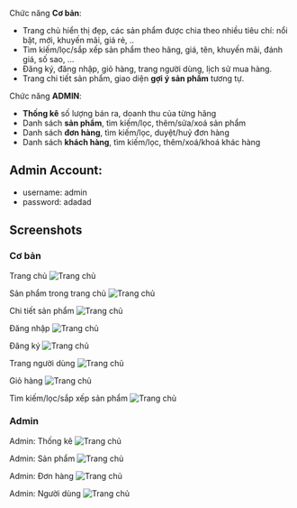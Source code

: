 

Chức năng **Cơ bản**:

- Trang chủ hiển thị đẹp, các sản phẩm được chia theo nhiều tiêu chí: nổi bật, mới, khuyến mãi, giá rẻ, .. 
- Tìm kiếm/lọc/sắp xếp sản phẩm theo hãng, giá, tên, khuyến mãi, đánh giá, số sao, ...
- Đăng ký, đăng nhập, giỏ hàng, trang người dùng, lịch sử mua hàng.
- Trang chi tiết sản phẩm, giao diện **gợi ý sản phẩm** tương tự.

Chức năng **ADMIN**:

- **Thống kê** số lượng bán ra, doanh thu của từng hãng
- Danh sách **sản phẩm**, tìm kiếm/lọc, thêm/sửa/xoá sản phẩm
- Danh sách **đơn hàng**, tìm kiếm/lọc, duyệt/huỷ đơn hàng
- Danh sách **khách hàng**, tìm kiếm/lọc, thêm/xoá/khoá khác hàng

## Admin Account: 
+ username: admin
+ password: adadad

## Screenshots

### Cơ bản

Trang chủ
![Trang chủ](screenshots/Screenshot_1.png)

Sản phẩm trong trang chủ
![Trang chủ](screenshots/Screenshot_2.png)

Chi tiết sản phẩm
![Trang chủ](screenshots/Screenshot_3.png)

Đăng nhập
![Trang chủ](screenshots/Screenshot_4.png)

Đăng ký
![Trang chủ](screenshots/Screenshot_5.png)

Trang người dùng
![Trang chủ](screenshots/Screenshot_6.png)

Giỏ hàng
![Trang chủ](screenshots/Screenshot_7.png)

Tìm kiếm/lọc/sắp xếp sản phẩm
![Trang chủ](screenshots/Screenshot_8.png)

### Admin

Admin: Thống kê
![Trang chủ](screenshots/Screenshot_9.png)

Admin: Sản phẩm
![Trang chủ](screenshots/Screenshot_10.png)

Admin: Đơn hàng
![Trang chủ](screenshots/Screenshot_11.png)

Admin: Người dùng
![Trang chủ](screenshots/Screenshot_12.png)
